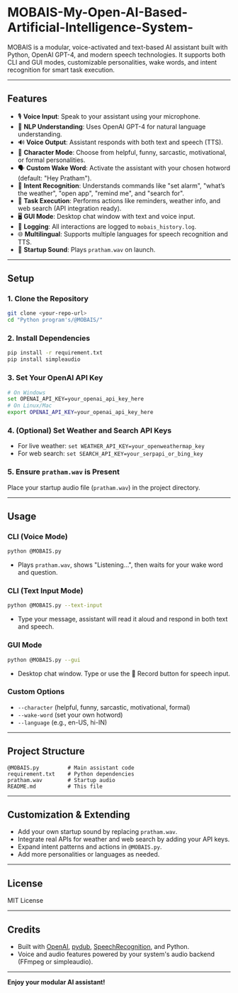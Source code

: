# MOBAIS-My-Open-AI-Based-Artificial-Intelligence-System-

MOBAIS is a modular, voice-activated and text-based AI assistant built with Python, OpenAI GPT-4, and modern speech technologies. It supports both CLI and GUI modes, customizable personalities, wake words, and intent recognition for smart task execution.

---

## Features
- 🎙️ **Voice Input**: Speak to your assistant using your microphone.
- 🧠 **NLP Understanding**: Uses OpenAI GPT-4 for natural language understanding.
- 🔊 **Voice Output**: Assistant responds with both text and speech (TTS).
- 🤖 **Character Mode**: Choose from helpful, funny, sarcastic, motivational, or formal personalities.
- 🗣️ **Custom Wake Word**: Activate the assistant with your chosen hotword (default: "Hey Pratham").
- 📌 **Intent Recognition**: Understands commands like "set alarm", "what’s the weather", "open app", "remind me", and "search for".
- 📅 **Task Execution**: Performs actions like reminders, weather info, and web search (API integration ready).
- 🖥️ **GUI Mode**: Desktop chat window with text and voice input.
- 📝 **Logging**: All interactions are logged to `mobais_history.log`.
- 🌐 **Multilingual**: Supports multiple languages for speech recognition and TTS.
- 🎵 **Startup Sound**: Plays `pratham.wav` on launch.

---

## Setup

### 1. Clone the Repository
```sh
git clone <your-repo-url>
cd "Python program's/@MOBAIS/"
```

### 2. Install Dependencies
```sh
pip install -r requirement.txt
pip install simpleaudio
```

### 3. Set Your OpenAI API Key
```sh
# On Windows
set OPENAI_API_KEY=your_openai_api_key_here
# On Linux/Mac
export OPENAI_API_KEY=your_openai_api_key_here
```

### 4. (Optional) Set Weather and Search API Keys
- For live weather: `set WEATHER_API_KEY=your_openweathermap_key`
- For web search: `set SEARCH_API_KEY=your_serpapi_or_bing_key`

### 5. Ensure `pratham.wav` is Present
Place your startup audio file (`pratham.wav`) in the project directory.

---

## Usage

### **CLI (Voice Mode)**
```sh
python @MOBAIS.py
```
- Plays `pratham.wav`, shows "Listening...", then waits for your wake word and question.

### **CLI (Text Input Mode)**
```sh
python @MOBAIS.py --text-input
```
- Type your message, assistant will read it aloud and respond in both text and speech.

### **GUI Mode**
```sh
python @MOBAIS.py --gui
```
- Desktop chat window. Type or use the 🎤 Record button for speech input.

### **Custom Options**
- `--character` (helpful, funny, sarcastic, motivational, formal)
- `--wake-word` (set your own hotword)
- `--language` (e.g., en-US, hi-IN)

---

## Project Structure

```
@MOBAIS.py         # Main assistant code
requirement.txt    # Python dependencies
pratham.wav        # Startup audio
README.md          # This file
```

---

## Customization & Extending
- Add your own startup sound by replacing `pratham.wav`.
- Integrate real APIs for weather and web search by adding your API keys.
- Expand intent patterns and actions in `@MOBAIS.py`.
- Add more personalities or languages as needed.

---

## License
MIT License

---

## Credits
- Built with [OpenAI](https://openai.com/), [pydub](https://github.com/jiaaro/pydub), [SpeechRecognition](https://pypi.org/project/SpeechRecognition/), and Python.
- Voice and audio features powered by your system's audio backend (FFmpeg or simpleaudio).

---

**Enjoy your modular AI assistant!**
